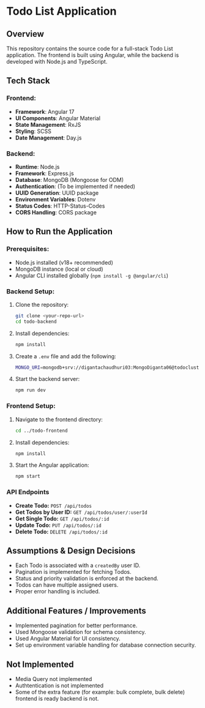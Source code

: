 # Todo List Application

## Overview
This repository contains the source code for a full-stack Todo List application. The frontend is built using Angular, while the backend is developed with Node.js and TypeScript.

## Tech Stack
### Frontend:
- **Framework**: Angular 17
- **UI Components**: Angular Material
- **State Management**: RxJS
- **Styling**:  SCSS
- **Date Management**: Day.js

### Backend:
- **Runtime**: Node.js
- **Framework**: Express.js
- **Database**: MongoDB (Mongoose for ODM)
- **Authentication**: (To be implemented if needed)
- **UUID Generation**: UUID package
- **Environment Variables**: Dotenv
- **Status Codes**: HTTP-Status-Codes
- **CORS Handling**: CORS package

## How to Run the Application
### Prerequisites:
- Node.js installed (v18+ recommended)
- MongoDB instance (local or cloud)
- Angular CLI installed globally (`npm install -g @angular/cli`)

### Backend Setup:
1. Clone the repository:  
   ```sh
   git clone <your-repo-url>
   cd todo-backend
   ```
2. Install dependencies:  
   ```sh
   npm install
   ```
3. Create a `.env` file and add the following:  
   ```sh
   MONGO_URI=mongodb+srv://digantachaudhuri03:MongoDiganta06@todocluster.wd0w4.mongodb.net/?retryWrites=true&w=majority&appName=todocluster
   ```
4. Start the backend server:  
   ```sh
   npm run dev
   ```

### Frontend Setup:
1. Navigate to the frontend directory:  
   ```sh
   cd ../todo-frontend
   ```
2. Install dependencies:  
   ```sh
   npm install
   ```
3. Start the Angular application:  
   ```sh
   npm start
   ```

### API Endpoints
- **Create Todo:** `POST /api/todos`
- **Get Todos by User ID:** `GET /api/todos/user/:userId`
- **Get Single Todo:** `GET /api/todos/:id`
- **Update Todo:** `PUT /api/todos/:id`
- **Delete Todo:** `DELETE /api/todos/:id`

## Assumptions & Design Decisions
- Each Todo is associated with a `createdBy` user ID.
- Pagination is implemented for fetching Todos.
- Status and priority validation is enforced at the backend.
- Todos can have multiple assigned users.
- Proper error handling is included.

## Additional Features / Improvements
- Implemented pagination for better performance.
- Used Mongoose validation for schema consistency.
- Used Angular Material for UI consistency.
- Set up environment variable handling for database connection security.


## Not Implemented
- Media Query not implemented
- Authtentication is not implemented
- Some of the extra feature (for example: bulk complete, bulk delete) frontend is ready backend is not.
